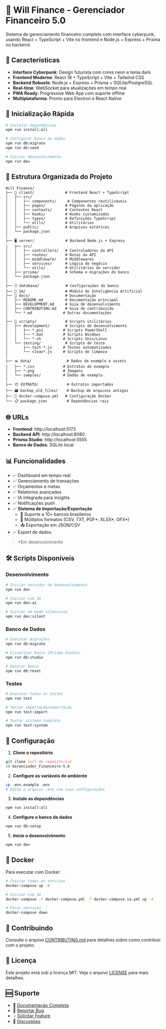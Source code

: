 # 🚀 Will Finance - Gerenciador Financeiro 5.0

Sistema de gerenciamento financeiro completo com interface cyberpunk, usando React + TypeScript + Vite no frontend e Node.js + Express + Prisma no backend.

## 🎯 Características

- **Interface Cyberpunk**: Design futurista com cores neon e tema dark
- **Frontend Moderno**: React 18 + TypeScript + Vite + Tailwind CSS
- **Backend Robusto**: Node.js + Express + Prisma + SQLite/PostgreSQL
- **Real-time**: WebSocket para atualizações em tempo real
- **PWA Ready**: Progressive Web App com suporte offline
- **Multiplataforma**: Pronto para Electron e React Native

## 🚀 Inicialização Rápida

```bash
# Instalar dependências
npm run install:all

# Configurar banco de dados
npm run db:migrate
npm run db:seed

# Iniciar desenvolvimento
npm run dev
```

## 📁 Estrutura Organizada do Projeto

```
Will Finance/
├── 📱 client/              # Frontend React + TypeScript
│   ├── src/
│   │   ├── components/     # Componentes reutilizáveis
│   │   ├── pages/         # Páginas da aplicação
│   │   ├── contexts/      # Contextos React
│   │   ├── hooks/         # Hooks customizados
│   │   ├── types/         # Definições TypeScript
│   │   └── utils/         # Utilitários
│   ├── public/            # Arquivos estáticos
│   └── package.json
│
├── 🖥️ server/              # Backend Node.js + Express
│   ├── src/
│   │   ├── controllers/   # Controladores da API
│   │   ├── routes/        # Rotas da API
│   │   ├── middleware/    # Middlewares
│   │   ├── services/      # Lógica de negócio
│   │   └── utils/         # Utilitários do servidor
│   ├── prisma/            # Schema e migrações do banco
│   └── package.json
│
├── 🗄️ database/            # Configurações do banco
├── 🤖 IA/                  # Módulo de Inteligência Artificial
├── 📄 docs/                # Documentação
│   ├── README.md          # Documentação principal
│   ├── DEVELOPMENT.md     # Guia de desenvolvimento
│   ├── CONTRIBUTING.md    # Guia de contribuição
│   └── *.md              # Outras documentações
│
├── 🔧 scripts/             # Scripts utilitários
│   ├── development/       # Scripts de desenvolvimento
│   │   ├── *.ps1         # Scripts PowerShell
│   │   ├── *.bat         # Scripts Windows
│   │   └── *.sh          # Scripts Unix/Linux
│   └── testing/           # Scripts de teste
│       ├── test-*.js     # Testes automatizados
│       └── clean*.js     # Scripts de limpeza
│
├── 📊 data/                # Dados de exemplo e assets
│   ├── *.csv             # Extratos de exemplo
│   ├── *.png             # Imagens
│   └── samples/          # Dados de exemplo
│
├── 📦 EXTRATO/             # Extratos importados
├── 🗃️ backup_old_files/    # Backup de arquivos antigos
├── 🐳 docker-compose.yml   # Configuração Docker
└── 📋 package.json         # Dependências raiz
```

## 🌐 URLs

- **Frontend**: http://localhost:5173
- **Backend API**: http://localhost:8080
- **Prisma Studio**: http://localhost:5555
- **Banco de Dados**: SQLite local

## 📊 Funcionalidades

- ✅ Dashboard em tempo real
- ✅ Gerenciamento de transações
- ✅ Orçamentos e metas
- ✅ Relatórios avançados
- ✅ IA integrada para insights
- ✅ Notificações push
- ✅ **Sistema de Importação/Exportação**
  - 🏦 Suporte a 10+ bancos brasileiros
  - 📄 Múltiplos formatos (CSV, TXT, PDF*, XLSX*, OFX*)
  - 📤 Exportação em JSON/CSV
- ✅ Export de dados

> *Em desenvolvimento

## 🛠️ Scripts Disponíveis

### Desenvolvimento
```bash
# Iniciar servidor de desenvolvimento
npm run dev

# Iniciar com IA
npm run dev:ai

# Iniciar em modo silencioso
npm run dev:silent
```

### Banco de Dados
```bash
# Executar migrações
npm run db:migrate

# Visualizar banco (Prisma Studio)
npm run db:studio

# Resetar banco
npm run db:reset
```

### Testes
```bash
# Executar todos os testes
npm run test

# Testar importação/exportação
npm run test:import

# Testar sistema completo
npm run test:system
```

## 🔧 Configuração

1. **Clone o repositório**
```bash
git clone [url-do-repositorio]
cd Gerenciador_Financeiro-5.0
```

2. **Configure as variáveis de ambiente**
```bash
cp .env.example .env
# Edite o arquivo .env com suas configurações
```

3. **Instale as dependências**
```bash
npm run install:all
```

4. **Configure o banco de dados**
```bash
npm run db:setup
```

5. **Inicie o desenvolvimento**
```bash
npm run dev
```

## 🐳 Docker

Para executar com Docker:

```bash
# Iniciar todos os serviços
docker-compose up -d

# Iniciar com IA
docker-compose -f docker-compose.yml -f docker-compose.ia.yml up -d

# Parar serviços
docker-compose down
```

## 🤝 Contribuindo

Consulte o arquivo [CONTRIBUTING.md](./docs/CONTRIBUTING.md) para detalhes sobre como contribuir com o projeto.

## 📝 Licença

Este projeto está sob a licença MIT. Veja o arquivo [LICENSE](./LICENSE) para mais detalhes.

## 🆘 Suporte

- 📖 [Documentação Completa](./docs/)
- 🐛 [Reportar Bug](./issues)
- 💡 [Solicitar Feature](./issues)
- 💬 [Discussões](./discussions)
